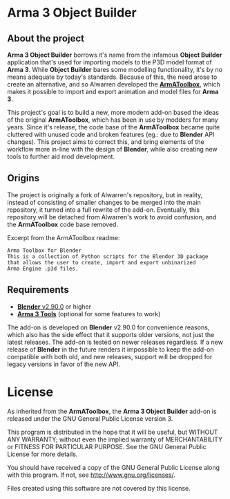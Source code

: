 # Arma 3 Object Builder

## About the project

**Arma 3 Object Builder** borrows it's name from the infamous **Object Builder** application that's used for importing models to the P3D model format of **Arma 3**.
While **Object Builder** bares some modelling functionality, it's by no means adequate by today's standards.
Because of this, the need arose to create an alternative, and so Alwarren developed the [**ArmAToolbox**](https://github.com/AlwarrenSidh/ArmAToolbox),
which makes it possible to import and export animation and model files for **Arma 3**.

This project's goal is to build a new, more modern add-on based the ideas of the original **ArmAToolbox**, which has been in use by modders for many years.
Since it's release, the code base of the **ArmAToolbox** became quite cluttered with unused code and broken features (eg.: due to **Blender** API changes).
This project aims to correct this, and bring elements of the workflow more in-line with the design of **Blender**, while also creating new tools to further aid mod development.

## Origins
The project is originally a fork of Alwarren's repository, but in reality, instead of consisting of smaller changes to be merged into the main repository,
it turned into a full rewrite of the add-on. Eventually, this repository will be detached from Alwarren's work to avoid confusion, and the **ArmAToolbox** code base removed.

Excerpt from the ArmAToolbox readme:
```
Arma Toolbox for Blender
This is a collection of Python scripts for the Blender 3D package
that allows the user to create, import and export unbinarized
Arma Engine .p3d files.
```

## Requirements
- [**Blender** v2.90.0](https://www.blender.org/download/releases/2-90/) or higher
- [**Arma 3 Tools**](https://store.steampowered.com/app/233800/Arma_3_Tools/) (optional for some features to work)

The add-on is developed on **Blender** v2.90.0 for convenience reasons, which also has the side effect that
it supports older versions, not just the latest releases. The add-on is tested on newer releases regardless.
If a new release of **Blender** in the future renders it impossible to keep the add-on compatible with both old, 
and new releases, support will be dropped for legacy versions in favor of the new API.

# License
As inherited from the **ArmAToolbox**, the **Arma 3 Object Builder** add-on is released under the GNU General Public License version 3.

This program is distributed in the hope that it will be useful, but WITHOUT ANY WARRANTY; without even the implied warranty of MERCHANTABILITY or FITNESS FOR  PARTICULAR PURPOSE. See the GNU General Public License for more details.

You should have received a copy of the GNU General Public License along with this program. If not, see http://www.gnu.org/licenses/.

Files created using this software are not covered by this license.
